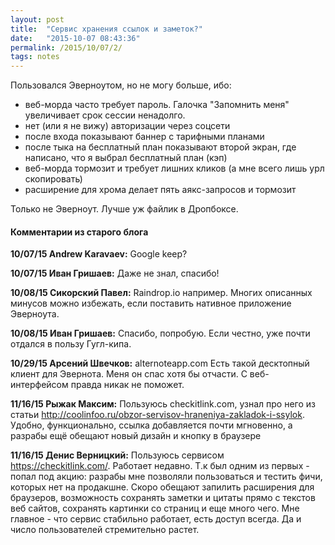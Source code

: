 ```yaml
---
layout: post
title:  "Сервис хранения ссылок и заметок?"
date:   "2015-10-07 08:43:36"
permalink: /2015/10/07/2/
tags: notes
---
```


Пользовался Эверноутом, но не могу больше, ибо:

 - веб-морда часто требует пароль. Галочка "Запомнить меня"
   увеличивает срок сессии ненадолго.
 - нет (или я не вижу) авторизации через соцсети
 - после входа показывают баннер с тарифными планами
 - после тыка на бесплатный план показывают второй экран, где
   написано, что я выбрал бесплатный план (кэп)
 - веб-морда тормозит и требует лишних кликов (а мне всего лишь урл
   скопировать)
 - расширение для хрома делает пять аякс-запросов и тормозит

Только не Эверноут. Лучше уж файлик в Дропбоксе.


#### Комментарии из старого блога


**10/07/15 Andrew Karavaev:** Google keep?


**10/07/15 Иван Гришаев:** Даже не знал, спасибо!


**10/08/15 Сикорский Павел:** Raindrop.io например.  Многих описанных
минусов можно избежать, если поставить нативное приложение Эверноута.


**10/08/15 Иван Гришаев:** Спасибо, попробую. Если честно, уже почти отдался в пользу Гугл-кипа.



**10/29/15 Арсений Швечков:** alternoteapp.com Есть такой десктопный
клиент для Эвернота. Меня он спас хотя бы отчасти. С веб-интерфейсом
правда никак не поможет.


**11/16/15 Рыжак Максим:** Пользуюсь checkitlink.com, узнал про него
  из статьи
  http://coolinfoo.ru/obzor-servisov-hraneniya-zakladok-i-ssylok. Удобно,
  функционально, ссылка добавляется почти мгновенно, а разрабы ещё
  обещают новый дизайн и кнопку в браузере



**11/16/15 Денис Верницкий:** Пользуюсь сервисом
https://checkitlink.com/.  Работает недавно. Т.к был одним из первых -
попал под акцию: разрабы мне позволяли пользоваться и тестить фичи,
которых нет на продакшне. Скоро обещают запилить расширения для
браузеров, возможность сохранять заметки и цитаты прямо с текстов веб
сайтов, сохранять картинки со страниц и еще много чего. Мне главное -
что сервис стабильно работает, есть доступ всегда. Да и число
пользователей стремительно растет.
